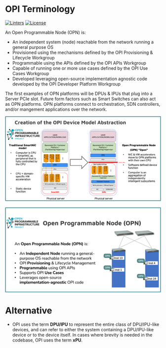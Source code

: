 # **OPI Terminology**

[![Linters](https://github.com/opiproject/opi/actions/workflows/linters.yml/badge.svg)](https://github.com/opiproject/opi/actions/workflows/linters.yml)
[![License](https://img.shields.io/github/license/opiproject/opi?style=flat-square&color=blue&label=License)](https://github.com/opiproject/opi/blob/master/LICENSE)

An Open Programmable Node (OPN) is:

* An independent system (node) reachable from the network running a general purpose OS
* Provisioned using the mechanisms defined by the OPI Provisioning & Lifecycle Workgroup
* Programmable using the APIs defined by the OPI APIs Workgroup
* Capable of running one or more use cases defined by the OPI Use Cases Workgroup
* Developed leveraging open-source implementation agnostic code developed by the OPI Developer Platform Workgroup

The first examples of OPN platforms will be DPUs & IPUs that plug into a Server PCIe slot.
Future form factors such as Smart Switches can also act as OPN platforms.
OPN platforms connect to orchestration, SDN controllers, and/or mangement applications over the network.

![OPN](Assets/OPN.png)

![OPN Defintion](Assets/OPN_Definition.png)

# Alternative

* OPI uses the term **DPU/IPU** to represent the entire class of DPU/IPU-like devices, and can refer to either the system containing a DPU/IPU-like device or to the device itself. In cases where brevity is needed in the codebase, OPI uses the term **xPU**.
